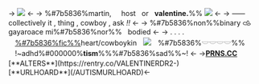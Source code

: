 -> ![](https://cdn.discordapp.com/attachments/961931806456836118/1205747975217872978/output-onlinegiftools.gif?ex=65fe694f&is=65ebf44f&hm=c25f76271da1f9470e66b9cffb3fc3762b03d7017bcecdf7f327595115311773&) <-
-> %#7b5836%martin, ‎ ‎ ‎ ‎  host ‎ ‎ or ‎ ‎ **valentine.**%% ![](https://64.media.tumblr.com/92a6994c70be5f67da8b56d1851b0327/b847b4ccfbd92bd0-b0/s75x75_c1/208231abda83df8bebc4b2bc01e5a4de55d4e16f.gifv) <-
-> ⸺ collectively it , thing , cowboy , ask *!!* <-
-> %#7b5836%non%%binary 𐚁‎ ‎ ‎ ‎ gayaroace mi%#7b5836%nor%%‎ ‎ ‎ bodied <-
->  . . . .ㅤ[%#7b5836%fic%%]()heart/cowboykinㅤ![](https://64.media.tumblr.com/6a0c7489ce2e7a27d8a1027bf64e9d1a/c12c73a61eb1197b-f7/s75x75_c1/b46c4e2a6e9760f65707f470c07875bc4338e617.gifv)ㅤ%#7b5836%𓎟𓎟𓎟𓎟%%ㅤ!~adhd%#000000%**tism**%%%#7b5836%sad%%~! <-
->[**PRNS.CC**](https://pronouns.cc/@quatern_)　　　[**ALTERS**](https://rentry.co/VALENTINERDR2-)　　　[**URLHOARD**](/AUTISMURLHOARD)<-